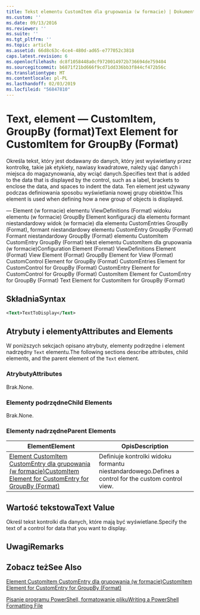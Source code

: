 ```yaml
---
title: Tekst elementu CustomItem dla grupowania (w formacie) | Dokumentacja firmy Microsoft
ms.custom: ''
ms.date: 09/13/2016
ms.reviewer: ''
ms.suite: ''
ms.tgt_pltfrm: ''
ms.topic: article
ms.assetid: 66d8c63c-6ce4-480d-ad65-e777052c3818
caps.latest.revision: 6
ms.openlocfilehash: dc8f1058448a0cf9720014972b736694de759404
ms.sourcegitcommit: b6871f21bd666f9cd71dd336bb3f844cf472b56c
ms.translationtype: MT
ms.contentlocale: pl-PL
ms.lasthandoff: 02/03/2019
ms.locfileid: "56847810"
---
```

# <a name="text-element-for-customitem-for-groupby-format"></a><span data-ttu-id="f15aa-102">Text, element — CustomItem, GroupBy (format)</span><span class="sxs-lookup"><span data-stu-id="f15aa-102">Text Element for CustomItem for GroupBy (Format)</span></span>

<span data-ttu-id="f15aa-103">Określa tekst, który jest dodawany do danych, który jest wyświetlany przez kontrolkę, takie jak etykiety, nawiasy kwadratowe, należy ująć danych i miejsca do magazynowania, aby wciąć danych.</span><span class="sxs-lookup"><span data-stu-id="f15aa-103">Specifies text that is added to the data that is displayed by the control, such as a label, brackets to enclose the data, and spaces to indent the data.</span></span> <span data-ttu-id="f15aa-104">Ten element jest używany podczas definiowania sposobu wyświetlania nowej grupy obiektów.</span><span class="sxs-lookup"><span data-stu-id="f15aa-104">This element is used when defining how a new group of objects is displayed.</span></span>

<span data-ttu-id="f15aa-105">— Element (w formacie) elementu ViewDefinitions (Format) widoku elementu (w formacie) GroupBy Element konfiguracji dla elementu formant niestandardowy widok (w formacie) dla elementu CustomEntries GroupBy (Format), formant niestandardowy elementu CustomEntry GroupBy (Format) Formant niestandardowy GroupBy (Format) elementu CustomItem CustomEntry GroupBy (Format) tekst elementu CustomItem dla grupowania (w formacie)</span><span class="sxs-lookup"><span data-stu-id="f15aa-105">Configuration Element (Format) ViewDefinitions Element (Format) View Element (Format) GroupBy Element for View (Format) CustomControl Element for GroupBy (Format) CustomEntries Element for CustomControl for GroupBy (Format) CustomEntry Element for CustomControl for GroupBy (Format) CustomItem Element for CustomEntry for GroupBy (Format) Text Element for CustomItem for GroupBy (Format)</span></span>

## <a name="syntax"></a><span data-ttu-id="f15aa-106">Składnia</span><span class="sxs-lookup"><span data-stu-id="f15aa-106">Syntax</span></span>

```xml
<Text>TextToDisplay</Text>
```

## <a name="attributes-and-elements"></a><span data-ttu-id="f15aa-107">Atrybuty i elementy</span><span class="sxs-lookup"><span data-stu-id="f15aa-107">Attributes and Elements</span></span>

<span data-ttu-id="f15aa-108">W poniższych sekcjach opisano atrybuty, elementy podrzędne i element nadrzędny `Text` elementu.</span><span class="sxs-lookup"><span data-stu-id="f15aa-108">The following sections describe attributes, child elements, and the parent element of the `Text` element.</span></span>

### <a name="attributes"></a><span data-ttu-id="f15aa-109">Atrybuty</span><span class="sxs-lookup"><span data-stu-id="f15aa-109">Attributes</span></span>

<span data-ttu-id="f15aa-110">Brak.</span><span class="sxs-lookup"><span data-stu-id="f15aa-110">None.</span></span>

### <a name="child-elements"></a><span data-ttu-id="f15aa-111">Elementy podrzędne</span><span class="sxs-lookup"><span data-stu-id="f15aa-111">Child Elements</span></span>

<span data-ttu-id="f15aa-112">Brak.</span><span class="sxs-lookup"><span data-stu-id="f15aa-112">None.</span></span>

### <a name="parent-elements"></a><span data-ttu-id="f15aa-113">Elementy nadrzędne</span><span class="sxs-lookup"><span data-stu-id="f15aa-113">Parent Elements</span></span>

|<span data-ttu-id="f15aa-114">Element</span><span class="sxs-lookup"><span data-stu-id="f15aa-114">Element</span></span>|<span data-ttu-id="f15aa-115">Opis</span><span class="sxs-lookup"><span data-stu-id="f15aa-115">Description</span></span>|
|-------------|-----------------|
|[<span data-ttu-id="f15aa-116">Element CustomItem CustomEntry dla grupowania (w formacie)</span><span class="sxs-lookup"><span data-stu-id="f15aa-116">CustomItem Element for CustomEntry for GroupBy (Format)</span></span>](./customitem-element-for-customentry-for-groupby-format.md)|<span data-ttu-id="f15aa-117">Definiuje kontrolki widoku formantu niestandardowego.</span><span class="sxs-lookup"><span data-stu-id="f15aa-117">Defines a control for the custom control view.</span></span>|

## <a name="text-value"></a><span data-ttu-id="f15aa-118">Wartość tekstowa</span><span class="sxs-lookup"><span data-stu-id="f15aa-118">Text Value</span></span>

<span data-ttu-id="f15aa-119">Określ tekst kontrolki dla danych, które mają być wyświetlane.</span><span class="sxs-lookup"><span data-stu-id="f15aa-119">Specify the text of a control for data that you want to display.</span></span>

## <a name="remarks"></a><span data-ttu-id="f15aa-120">Uwagi</span><span class="sxs-lookup"><span data-stu-id="f15aa-120">Remarks</span></span>

## <a name="see-also"></a><span data-ttu-id="f15aa-121">Zobacz też</span><span class="sxs-lookup"><span data-stu-id="f15aa-121">See Also</span></span>

[<span data-ttu-id="f15aa-122">Element CustomItem CustomEntry dla grupowania (w formacie)</span><span class="sxs-lookup"><span data-stu-id="f15aa-122">CustomItem Element for CustomEntry for GroupBy (Format)</span></span>](./customitem-element-for-customentry-for-groupby-format.md)

[<span data-ttu-id="f15aa-123">Pisanie programu PowerShell, formatowanie pliku</span><span class="sxs-lookup"><span data-stu-id="f15aa-123">Writing a PowerShell Formatting File</span></span>](./writing-a-powershell-formatting-file.md)
